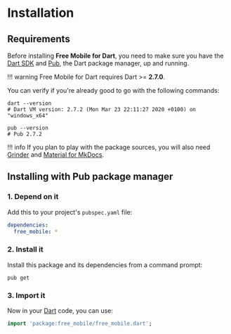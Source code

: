 # Installation

## Requirements
Before installing **Free Mobile for Dart**, you need to make sure you have the [Dart SDK](https://dart.dev/tools/sdk)
and [Pub](https://dart.dev/tools/pub), the Dart package manager, up and running.

!!! warning
    Free Mobile for Dart requires Dart >= **2.7.0**.

You can verify if you're already good to go with the following commands:

```shell
dart --version
# Dart VM version: 2.7.2 (Mon Mar 23 22:11:27 2020 +0100) on "windows_x64"

pub --version
# Pub 2.7.2
```

!!! info
    If you plan to play with the package sources, you will also need
    [Grinder](https://pub.dev/packages/grinder) and [Material for MkDocs](https://squidfunk.github.io/mkdocs-material).

## Installing with Pub package manager

### 1. Depend on it
Add this to your project's `pubspec.yaml` file:

```yaml
dependencies:
  free_mobile: *
```

### 2. Install it
Install this package and its dependencies from a command prompt:

```shell
pub get
```

### 3. Import it
Now in your [Dart](https://dart.dev) code, you can use:

```dart
import 'package:free_mobile/free_mobile.dart';
```
